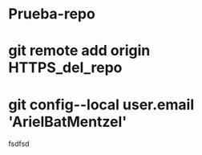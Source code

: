 # Prueba-repo
# git remote add origin HTTPS_del_repo
# git config--local user.email 'ArielBatMentzel'
fsdfsd 